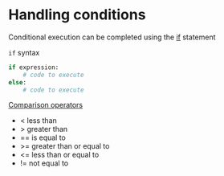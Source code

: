 # Handling conditions

Conditional execution can be completed using the [if](https://docs.python.org/3/reference/compound_stmts.html#the-if-statement) statement

`if` syntax

```python
if expression:
    # code to execute
else:
    # code to execute
```

[Comparison operators](https://docs.python.org/3/library/stdtypes.html#comparisons)

- < less than
- \> greater than
- == is equal to
- \>= greater than or equal to
- <= less than or equal to
- != not equal to
